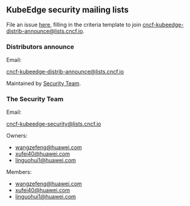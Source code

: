 ## KubeEdge security mailing lists

File an issue [here](https://github.com/kubeedge/community/issues/new?template=distributors-application.md), filling in the criteria template to join [cncf-kubeedge-distrib-announce@lists.cncf.io](mailto:cncf-kubeedge-distrib-announce@lists.cncf.io).

### Distributors announce

Email:

cncf-kubeedge-distrib-announce@lists.cncf.io

Maintained by [Security Team](#the-security-team).

### The Security Team

Email:

cncf-kubeedge-security@lists.cncf.io

Owners:

- [wangzefeng@huawei.com](mailto:wangzefeng@huawei.com)
- [xufei40@huawei.com](mailto:xufei40@huawei.com)
- [linguohui1@huawei.com](mailto:linguohui1@huawei.com)

Members:

- [wangzefeng@huawei.com](mailto:wangzefeng@huawei.com)
- [xufei40@huawei.com](mailto:xufei40@huawei.com)
- [linguohui1@huawei.com](mailto:linguohui1@huawei.com)